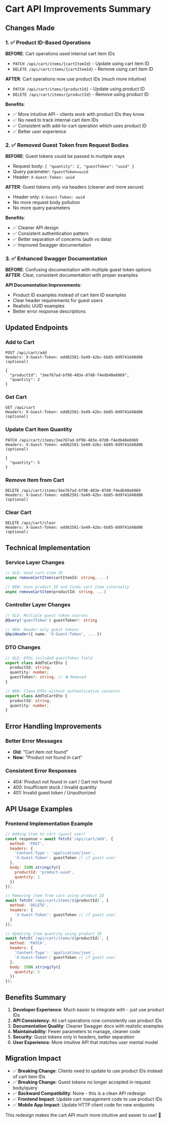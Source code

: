 # Cart API Improvements Summary

## Changes Made

### 1. ✅ Product ID-Based Operations
**BEFORE**: Cart operations used internal cart item IDs
- `PATCH /api/cart/items/{cartItemId}` - Update using cart item ID
- `DELETE /api/cart/items/{cartItemId}` - Remove using cart item ID

**AFTER**: Cart operations now use product IDs (much more intuitive)
- `PATCH /api/cart/items/{productId}` - Update using product ID
- `DELETE /api/cart/items/{productId}` - Remove using product ID

**Benefits**:
- ✅ More intuitive API - clients work with product IDs they know
- ✅ No need to track internal cart item IDs
- ✅ Consistent with add-to-cart operation which uses product ID
- ✅ Better user experience

### 2. ✅ Removed Guest Token from Request Bodies
**BEFORE**: Guest tokens could be passed in multiple ways
- Request body: `{ "quantity": 2, "guestToken": "uuid" }`
- Query parameter: `?guestToken=uuid`
- Header: `X-Guest-Token: uuid`

**AFTER**: Guest tokens only via headers (cleaner and more secure)
- Header only: `X-Guest-Token: uuid`
- No more request body pollution
- No more query parameters

**Benefits**:
- ✅ Cleaner API design
- ✅ Consistent authentication pattern
- ✅ Better separation of concerns (auth vs data)
- ✅ Improved Swagger documentation

### 3. ✅ Enhanced Swagger Documentation
**BEFORE**: Confusing documentation with multiple guest token options
**AFTER**: Clear, consistent documentation with proper examples

**API Documentation Improvements**:
- Product ID examples instead of cart item ID examples
- Clear header requirements for guest users
- Realistic UUID examples
- Better error response descriptions

## Updated Endpoints

### Add to Cart
```http
POST /api/cart/add
Headers: X-Guest-Token: edd62581-5e49-42bc-bb85-0d9741d48d06 (optional)

{
  "productId": "3ee767ad-bf98-483e-87d8-f4edb40e6969",
  "quantity": 2
}
```

### Get Cart
```http
GET /api/cart
Headers: X-Guest-Token: edd62581-5e49-42bc-bb85-0d9741d48d06 (optional)
```

### Update Cart Item Quantity
```http
PATCH /api/cart/items/3ee767ad-bf98-483e-87d8-f4edb40e6969
Headers: X-Guest-Token: edd62581-5e49-42bc-bb85-0d9741d48d06 (optional)

{
  "quantity": 5
}
```

### Remove Item from Cart
```http
DELETE /api/cart/items/3ee767ad-bf98-483e-87d8-f4edb40e6969
Headers: X-Guest-Token: edd62581-5e49-42bc-bb85-0d9741d48d06 (optional)
```

### Clear Cart
```http
DELETE /api/cart/clear
Headers: X-Guest-Token: edd62581-5e49-42bc-bb85-0d9741d48d06 (optional)
```

## Technical Implementation

### Service Layer Changes
```typescript
// OLD: Used cart item ID
async removeCartItem(cartItemId: string, ...)

// NEW: Uses product ID and finds cart item internally
async removeCartItem(productId: string, ...)
```

### Controller Layer Changes
```typescript
// OLD: Multiple guest token sources
@Query('guestToken') guestToken?: string

// NEW: Header-only guest tokens
@ApiHeader({ name: 'X-Guest-Token', ... })
```

### DTO Changes
```typescript
// OLD: DTOs included guestToken field
export class AddToCartDto {
  productId: string;
  quantity: number;
  guestToken?: string; // ❌ Removed
}

// NEW: Clean DTOs without authentication concerns
export class AddToCartDto {
  productId: string;
  quantity: number;
}
```

## Error Handling Improvements

### Better Error Messages
- **Old**: "Cart item not found"
- **New**: "Product not found in cart"

### Consistent Error Responses
- 404: Product not found in cart / Cart not found
- 400: Insufficient stock / Invalid quantity
- 401: Invalid guest token / Unauthorized

## API Usage Examples

### Frontend Implementation Example
```javascript
// Adding item to cart (guest user)
const response = await fetch('/api/cart/add', {
  method: 'POST',
  headers: {
    'Content-Type': 'application/json',
    'X-Guest-Token': guestToken // if guest user
  },
  body: JSON.stringify({
    productId: 'product-uuid',
    quantity: 2
  })
});

// Removing item from cart using product ID
await fetch(`/api/cart/items/${productId}`, {
  method: 'DELETE',
  headers: {
    'X-Guest-Token': guestToken // if guest user
  }
});

// Updating item quantity using product ID
await fetch(`/api/cart/items/${productId}`, {
  method: 'PATCH',
  headers: {
    'Content-Type': 'application/json',
    'X-Guest-Token': guestToken // if guest user
  },
  body: JSON.stringify({
    quantity: 5
  })
});
```

## Benefits Summary

1. **Developer Experience**: Much easier to integrate with - just use product IDs
2. **API Consistency**: All cart operations now consistently use product IDs
3. **Documentation Quality**: Cleaner Swagger docs with realistic examples
4. **Maintainability**: Fewer parameters to manage, cleaner code
5. **Security**: Guest tokens only in headers, better separation
6. **User Experience**: More intuitive API that matches user mental model

## Migration Impact

- ✅ **Breaking Change**: Clients need to update to use product IDs instead of cart item IDs
- ✅ **Breaking Change**: Guest tokens no longer accepted in request body/query
- ✅ **Backward Compatibility**: None - this is a clean API redesign
- ✅ **Frontend Impact**: Update cart management code to use product IDs
- ✅ **Mobile App Impact**: Update HTTP client code for new endpoints

This redesign makes the cart API much more intuitive and easier to use! 🎉